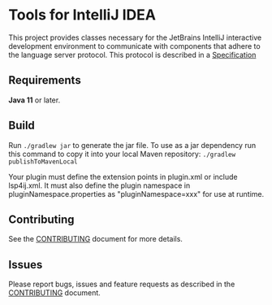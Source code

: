 # Tools for IntelliJ IDEA

This project provides classes necessary for the JetBrains IntelliJ interactive development environment to communicate with components that adhere to the language server protocol. This protocol is described in a [Specification](https://microsoft.github.io/language-server-protocol/)

## Requirements
**Java 11** or later.

## Build
Run `./gradlew jar` to generate the jar file. To use as a jar dependency run this command to copy it into your local Maven repository: `./gradlew publishToMavenLocal`

Your plugin must define the extension points in plugin.xml or include lsp4ij.xml. It must also define the plugin namespace in pluginNamespace.properties as "pluginNamespace=xxx" for use at runtime.

## Contributing

See the [CONTRIBUTING](CONTRIBUTING.md) document for more details.

## Issues

Please report bugs, issues and feature requests as described in the [CONTRIBUTING](CONTRIBUTING.md) document.
